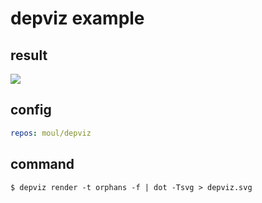 # depviz example

## result

![](https://raw.githubusercontent.com/moul/depviz/master/examples/depviz/depviz.svg?sanitize=true)

## config

```yaml
repos: moul/depviz
```

## command

```console
$ depviz render -t orphans -f | dot -Tsvg > depviz.svg
```
